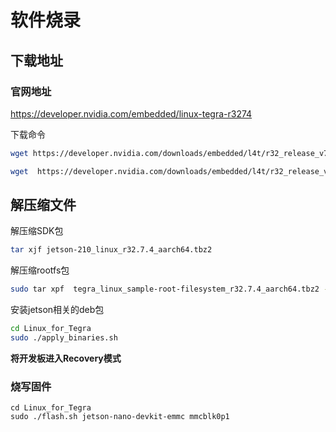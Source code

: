 # 软件烧录

## 下载地址

### 官网地址

https://developer.nvidia.com/embedded/linux-tegra-r3274

下载命令

``` bash
wget https://developer.nvidia.com/downloads/embedded/l4t/r32_release_v7.4/t210/jetson-210_linux_r32.7.4_aarch64.tbz2

```

``` bash
wget  https://developer.nvidia.com/downloads/embedded/l4t/r32_release_v7.4/t210/tegra_linux_sample-root-filesystem_r32.7.4_aarch64.tbz2

```



## 解压缩文件

解压缩SDK包

``` bash
tar xjf jetson-210_linux_r32.7.4_aarch64.tbz2
```

解压缩rootfs包

``` bash
sudo tar xpf  tegra_linux_sample-root-filesystem_r32.7.4_aarch64.tbz2 -C Linux_for_Tegra/rootfs/

```

安装jetson相关的deb包

``` bash
cd Linux_for_Tegra
sudo ./apply_binaries.sh
```

**将开发板进入Recovery模式**

### 烧写固件

``` shell
cd Linux_for_Tegra
sudo ./flash.sh jetson-nano-devkit-emmc mmcblk0p1
```

